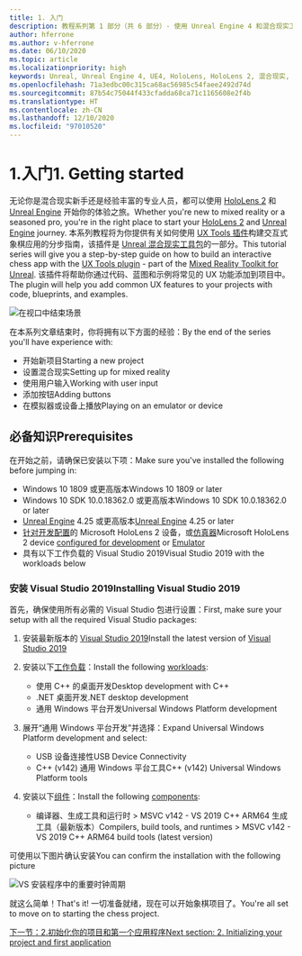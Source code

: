 ```yaml
---
title: 1. 入门
description: 教程系列第 1 部分（共 6 部分）- 使用 Unreal Engine 4 和混合现实工具包 UX Tools 插件构建一款象棋应用
author: hferrone
ms.author: v-hferrone
ms.date: 06/10/2020
ms.topic: article
ms.localizationpriority: high
keywords: Unreal, Unreal Engine 4, UE4, HoloLens, HoloLens 2, 混合现实, 教程, 入门, mrtk, uxt, UX Tools, 文档, 混合现实头戴显示设备, windows 混合现实头戴显示设备, 虚拟现实头戴显示设备
ms.openlocfilehash: 71a3edbc00c315ca68ac56985c54faee2492d74d
ms.sourcegitcommit: 87b54c75044f433cfadda68ca71c1165608e2f4b
ms.translationtype: HT
ms.contentlocale: zh-CN
ms.lasthandoff: 12/10/2020
ms.locfileid: "97010520"
---
```

# <a name="1-getting-started"></a><span data-ttu-id="25cb2-104">1.入门</span><span class="sxs-lookup"><span data-stu-id="25cb2-104">1. Getting started</span></span>

<span data-ttu-id="25cb2-105">无论你是混合现实新手还是经验丰富的专业人员，都可以使用 [HoloLens 2](https://docs.microsoft.com/windows/mixed-reality/) 和 [Unreal Engine](https://www.unrealengine.com/en-US/) 开始你的体验之旅。</span><span class="sxs-lookup"><span data-stu-id="25cb2-105">Whether you're new to mixed reality or a seasoned pro, you're in the right place to start your [HoloLens 2](https://docs.microsoft.com/windows/mixed-reality/) and [Unreal Engine](https://www.unrealengine.com/en-US/) journey.</span></span> <span data-ttu-id="25cb2-106">本系列教程将为你提供有关如何使用 [UX Tools 插件](https://github.com/microsoft/MixedReality-UXTools-Unreal)构建交互式象棋应用的分步指南，该插件是 [Unreal 混合现实工具包](https://github.com/microsoft/MixedRealityToolkit-Unreal)的一部分。</span><span class="sxs-lookup"><span data-stu-id="25cb2-106">This tutorial series will give you a step-by-step guide on how to build an interactive chess app with the [UX Tools plugin](https://github.com/microsoft/MixedReality-UXTools-Unreal) - part of the [Mixed Reality Toolkit for Unreal](https://github.com/microsoft/MixedRealityToolkit-Unreal).</span></span> <span data-ttu-id="25cb2-107">该插件将帮助你通过代码、蓝图和示例将常见的 UX 功能添加到项目中。</span><span class="sxs-lookup"><span data-stu-id="25cb2-107">The plugin will help you add common UX features to your projects with code, blueprints, and examples.</span></span> 

![在视口中结束场景](images/unreal-uxt/5-endscene.PNG)

<span data-ttu-id="25cb2-109">在本系列文章结束时，你将拥有以下方面的经验：</span><span class="sxs-lookup"><span data-stu-id="25cb2-109">By the end of the series you'll have experience with:</span></span>
* <span data-ttu-id="25cb2-110">开始新项目</span><span class="sxs-lookup"><span data-stu-id="25cb2-110">Starting a new project</span></span>
* <span data-ttu-id="25cb2-111">设置混合现实</span><span class="sxs-lookup"><span data-stu-id="25cb2-111">Setting up for mixed reality</span></span>
* <span data-ttu-id="25cb2-112">使用用户输入</span><span class="sxs-lookup"><span data-stu-id="25cb2-112">Working with user input</span></span>
* <span data-ttu-id="25cb2-113">添加按钮</span><span class="sxs-lookup"><span data-stu-id="25cb2-113">Adding buttons</span></span>
* <span data-ttu-id="25cb2-114">在模拟器或设备上播放</span><span class="sxs-lookup"><span data-stu-id="25cb2-114">Playing on an emulator or device</span></span>

## <a name="prerequisites"></a><span data-ttu-id="25cb2-115">必备知识</span><span class="sxs-lookup"><span data-stu-id="25cb2-115">Prerequisites</span></span>

<span data-ttu-id="25cb2-116">在开始之前，请确保已安装以下项：</span><span class="sxs-lookup"><span data-stu-id="25cb2-116">Make sure you've installed the following before jumping in:</span></span>
* <span data-ttu-id="25cb2-117">Windows 10 1809 或更高版本</span><span class="sxs-lookup"><span data-stu-id="25cb2-117">Windows 10 1809 or later</span></span>
* <span data-ttu-id="25cb2-118">Windows 10 SDK 10.0.18362.0 或更高版本</span><span class="sxs-lookup"><span data-stu-id="25cb2-118">Windows 10 SDK 10.0.18362.0 or later</span></span>
* <span data-ttu-id="25cb2-119">[Unreal Engine](https://www.unrealengine.com/en-US/get-now) 4.25 或更高版本</span><span class="sxs-lookup"><span data-stu-id="25cb2-119">[Unreal Engine](https://www.unrealengine.com/en-US/get-now) 4.25 or later</span></span>
* <span data-ttu-id="25cb2-120">[针对开发配置](../../platform-capabilities-and-apis/using-visual-studio.md#enabling-developer-mode)的 Microsoft HoloLens 2 设备，或[仿真器](../../platform-capabilities-and-apis/using-the-hololens-emulator.md#hololens-2-emulator-overview)</span><span class="sxs-lookup"><span data-stu-id="25cb2-120">Microsoft HoloLens 2 device [configured for development](../../platform-capabilities-and-apis/using-visual-studio.md#enabling-developer-mode) or [Emulator](../../platform-capabilities-and-apis/using-the-hololens-emulator.md#hololens-2-emulator-overview)</span></span>
* <span data-ttu-id="25cb2-121">具有以下工作负载的 Visual Studio 2019</span><span class="sxs-lookup"><span data-stu-id="25cb2-121">Visual Studio 2019 with the workloads below</span></span>

### <a name="installing-visual-studio-2019"></a><span data-ttu-id="25cb2-122">安装 Visual Studio 2019</span><span class="sxs-lookup"><span data-stu-id="25cb2-122">Installing Visual Studio 2019</span></span>

<span data-ttu-id="25cb2-123">首先，确保使用所有必需的 Visual Studio 包进行设置：</span><span class="sxs-lookup"><span data-stu-id="25cb2-123">First, make sure your setup with all the required Visual Studio packages:</span></span>
1. <span data-ttu-id="25cb2-124">安装最新版本的 [Visual Studio 2019](https://visualstudio.microsoft.com/downloads/)</span><span class="sxs-lookup"><span data-stu-id="25cb2-124">Install the latest version of [Visual Studio 2019](https://visualstudio.microsoft.com/downloads/)</span></span>
1. <span data-ttu-id="25cb2-125">安装以下[工作负载](https://docs.microsoft.com/visualstudio/install/modify-visual-studio?#modify-workloads)：</span><span class="sxs-lookup"><span data-stu-id="25cb2-125">Install the following [workloads](https://docs.microsoft.com/visualstudio/install/modify-visual-studio?#modify-workloads):</span></span>
    * <span data-ttu-id="25cb2-126">使用 C++ 的桌面开发</span><span class="sxs-lookup"><span data-stu-id="25cb2-126">Desktop development with C++</span></span>
    * <span data-ttu-id="25cb2-127">.NET 桌面开发</span><span class="sxs-lookup"><span data-stu-id="25cb2-127">.NET desktop development</span></span>
    * <span data-ttu-id="25cb2-128">通用 Windows 平台开发</span><span class="sxs-lookup"><span data-stu-id="25cb2-128">Universal Windows Platform development</span></span>
1. <span data-ttu-id="25cb2-129">展开“通用 Windows 平台开发”并选择：</span><span class="sxs-lookup"><span data-stu-id="25cb2-129">Expand Universal Windows Platform development and select:</span></span> 
    * <span data-ttu-id="25cb2-130">USB 设备连接性</span><span class="sxs-lookup"><span data-stu-id="25cb2-130">USB Device Connectivity</span></span>
    * <span data-ttu-id="25cb2-131">C++ (v142) 通用 Windows 平台工具</span><span class="sxs-lookup"><span data-stu-id="25cb2-131">C++ (v142) Universal Windows Platform tools</span></span>

1. <span data-ttu-id="25cb2-132">安装以下[组件](https://docs.microsoft.com/visualstudio/install/modify-visual-studio?#modify-individual-components)：</span><span class="sxs-lookup"><span data-stu-id="25cb2-132">Install the following [components](https://docs.microsoft.com/visualstudio/install/modify-visual-studio?#modify-individual-components):</span></span>
    * <span data-ttu-id="25cb2-133">编译器、生成工具和运行时 > MSVC v142 - VS 2019 C++ ARM64 生成工具（最新版本）</span><span class="sxs-lookup"><span data-stu-id="25cb2-133">Compilers, build tools, and runtimes > MSVC v142 - VS 2019 C++ ARM64 build tools (latest version)</span></span>

<span data-ttu-id="25cb2-134">可使用以下图片确认安装</span><span class="sxs-lookup"><span data-stu-id="25cb2-134">You can confirm the installation with the following picture</span></span>

![VS 安装程序中的重要时钟周期](images/unreal-uxt/1-install-the-tools.png)

<span data-ttu-id="25cb2-136">就这么简单！</span><span class="sxs-lookup"><span data-stu-id="25cb2-136">That's it!</span></span> <span data-ttu-id="25cb2-137">一切准备就绪，现在可以开始象棋项目了。</span><span class="sxs-lookup"><span data-stu-id="25cb2-137">You're all set to move on to starting the chess project.</span></span>

[<span data-ttu-id="25cb2-138">下一节：2.初始化你的项目和第一个应用程序</span><span class="sxs-lookup"><span data-stu-id="25cb2-138">Next section: 2. Initializing your project and first application</span></span>](unreal-uxt-ch2.md)